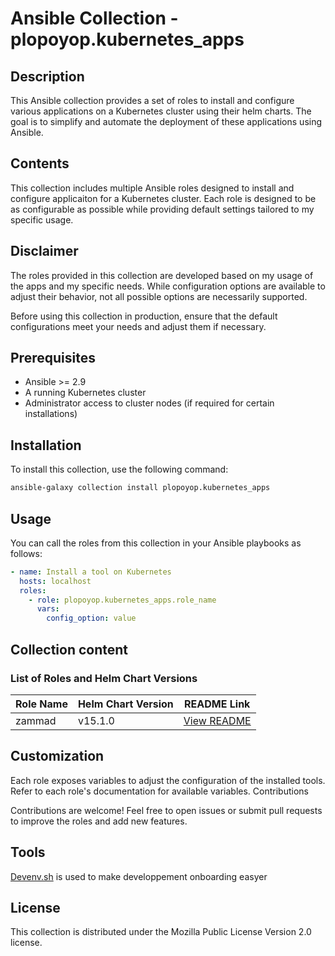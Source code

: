 # Ansible Collection - plopoyop.kubernetes_apps

## Description

This Ansible collection provides a set of roles to install and configure various applications on a Kubernetes cluster using their helm charts. The goal is to simplify and automate the deployment of these applications using Ansible.

## Contents

This collection includes multiple Ansible roles designed to install and configure applicaiton for a Kubernetes cluster. Each role is designed to be as configurable as possible while providing default settings tailored to my specific usage.

## Disclaimer

The roles provided in this collection are developed based on my usage of the apps and my specific needs. While configuration options are available to adjust their behavior, not all possible options are necessarily supported.

Before using this collection in production, ensure that the default configurations meet your needs and adjust them if necessary.

## Prerequisites

- Ansible >= 2.9
- A running Kubernetes cluster
- Administrator access to cluster nodes (if required for certain installations)

## Installation

To install this collection, use the following command:

```sh
ansible-galaxy collection install plopoyop.kubernetes_apps
```

## Usage

You can call the roles from this collection in your Ansible playbooks as follows:

```yaml
- name: Install a tool on Kubernetes
  hosts: localhost
  roles:
    - role: plopoyop.kubernetes_apps.role_name
      vars:
        config_option: value
```

## Collection content
### List of Roles and Helm Chart Versions

| Role Name       | Helm Chart Version | README Link                                 |
| ---------       | ------------------ | ------------------------------------        |
| zammad         | v15.1.0            | [View README](roles/zammad/README.md)       |

## Customization

Each role exposes variables to adjust the configuration of the installed tools. Refer to each role's documentation for available variables.
Contributions

Contributions are welcome! Feel free to open issues or submit pull requests to improve the roles and add new features.

## Tools
[Devenv.sh](https://devenv.sh/) is used to make developpement onboarding easyer

## License

This collection is distributed under the Mozilla Public License Version 2.0 license.
